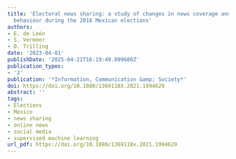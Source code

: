```yaml
---
title: 'Electoral news sharing: a study of changes in news coverage and Facebook sharing
  behaviour during the 2018 Mexican elections'
authors:
- E. de León
- S. Vermeer
- D. Trilling
date: '2023-04-01'
publishDate: '2025-04-21T16:19:49.099680Z'
publication_types:
- '2'
publication: '*Information, Communication &amp; Society*'
doi: https://doi.org/10.1080/1369118X.2021.1994629
abstract: ''
tags:
- Elections
- Mexico
- news sharing
- online news
- social media
- supervised machine learning
url_pdf: https://doi.org/10.1080/1369118x.2021.1994629
---
```

